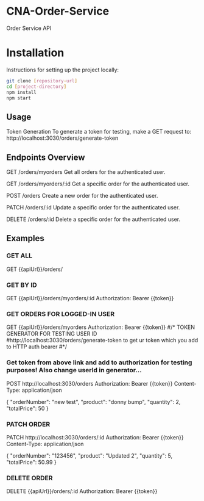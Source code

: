 # CNA-Order-Service
Order Service API

# Installation

Instructions for setting up the project locally:

```bash
git clone [repository-url]
cd [project-directory]
npm install
npm start
```
## Usage

Token Generation
To generate a token for testing, make a GET request to:
http://localhost:3030/orders/generate-token

## Endpoints Overview

GET /orders/myorders
Get all orders for the authenticated user.

GET /orders/myorders/:id
Get a specific order for the authenticated user.

POST /orders
Create a new order for the authenticated user.

PATCH /orders/:id
Update a specific order for the authenticated user.

DELETE /orders/:id
Delete a specific order for the authenticated user.

## Examples

### GET ALL
GET {{apiUrl}}/orders/

### GET BY ID
GET {{apiUrl}}/orders/myorders/:id
Authorization: Bearer {{token}}

### GET ORDERS FOR LOGGED-IN USER
GET {{apiUrl}}/orders/myorders
Authorization: Bearer {{token}}
#/* TOKEN GENERATOR FOR TESTING USER ID
#http://localhost:3030/orders/generate-token to get ur token which you add to HTTP auth bearer
#*/

### Get token from above link and add to authorization for testing purposes! Also change userId in generator...
POST http://localhost:3030/orders
Authorization: Bearer {{token}}
Content-Type: application/json

{
  "orderNumber": "new test",
  "product": "donny bump",
  "quantity": 2,
  "totalPrice": 50
}

### PATCH ORDER

PATCH http://localhost:3030/orders/:id
Authorization: Bearer {{token}}
Content-Type: application/json

{
  "orderNumber": "123456",
  "product": "Updated 2",
  "quantity": 5,
  "totalPrice": 50.99
}

### DELETE ORDER

DELETE {{apiUrl}}/orders/:id
Authorization: Bearer {{token}}

